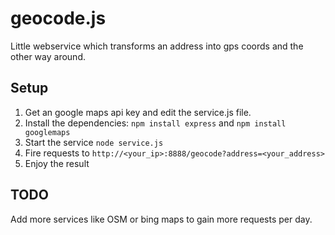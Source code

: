 # geocode.js
Little webservice which transforms an address into gps coords and the other way around. 

## Setup

1. Get an google maps api key and edit the service.js file.
2. Install the dependencies: ```npm install express``` and ```npm install googlemaps```
3. Start the service ```node service.js```
4. Fire requests to ```http://<your_ip>:8888/geocode?address=<your_address>```
5. Enjoy the result

## TODO

Add more services like OSM or bing maps to gain more requests per day.
